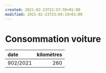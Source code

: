 ```yaml
---
created: 2021-02-23T22:57:59+01:00
modified: 2021-02-23T23:04:19+01:00
---
```


# Consommation voiture

| date | kilomètres |
| :--- | ---: |
| 902/2021 | 260 |